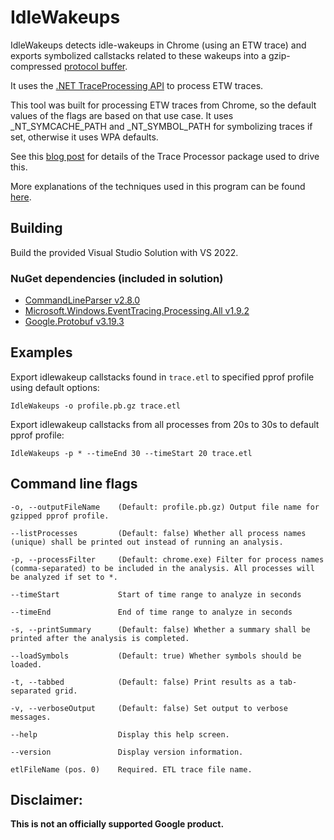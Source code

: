 # IdleWakeups

IdleWakeups detects idle-wakeups in Chrome (using an ETW trace) and exports symbolized callstacks
related to these wakeups into a gzip-compressed [protocol buffer](https://github.com/google/pprof/blob/master/proto/profile.proto).

It uses the [.NET TraceProcessing API](https://www.nuget.org/packages/Microsoft.Windows.EventTracing.Processing.All)
to process ETW traces.

This tool was built for processing ETW traces from Chrome, so the default values
of the flags are based on that use case. It uses _NT_SYMCACHE_PATH and _NT_SYMBOL_PATH for
symbolizing traces if set, otherwise it uses WPA defaults.

See this [blog post](https://blogs.windows.com/windowsdeveloper/2019/05/09/announcing-traceprocessor-preview-0-1-0/) for details of the Trace Processor package used to drive this.

More explanations of the techniques used in this program can be found [here](https://randomascii.wordpress.com/2020/01/05/bulk-etw-trace-analysis-in-c/).

## Building

Build the provided Visual Studio Solution with VS 2022.

### NuGet dependencies (included in solution)
- [CommandLineParser v2.8.0](https://www.nuget.org/packages/CommandLineParser/2.8.0)
- [Microsoft.Windows.EventTracing.Processing.All v1.9.2](https://www.nuget.org/packages/Microsoft.Windows.EventTracing.Processing.All/1.9.2)
- [Google.Protobuf v3.19.3](https://www.nuget.org/packages/Google.Protobuf/3.19.3)

## Examples

Export idlewakeup callstacks found in `trace.etl` to specified pprof profile using default options:

    IdleWakeups -o profile.pb.gz trace.etl
  
Export idlewakeup callstacks from all processes from 20s to 30s to default pprof profile:

    IdleWakeups -p * --timeEnd 30 --timeStart 20 trace.etl

## Command line flags

    -o, --outputFileName    (Default: profile.pb.gz) Output file name for gzipped pprof profile.

    --listProcesses         (Default: false) Whether all process names (unique) shall be printed out instead of running an analysis.

    -p, --processFilter     (Default: chrome.exe) Filter for process names (comma-separated) to be included in the analysis. All processes will be analyzed if set to *.

    --timeStart             Start of time range to analyze in seconds

    --timeEnd               End of time range to analyze in seconds

    -s, --printSummary      (Default: false) Whether a summary shall be printed after the analysis is completed.

    --loadSymbols           (Default: true) Whether symbols should be loaded.

    -t, --tabbed            (Default: false) Print results as a tab-separated grid.

    -v, --verboseOutput     (Default: false) Set output to verbose messages.

    --help                  Display this help screen.

    --version               Display version information.

    etlFileName (pos. 0)    Required. ETL trace file name.

## Disclaimer:

**This is not an officially supported Google product.**
